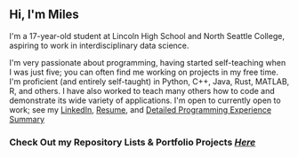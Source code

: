 ## Hi, I'm Miles

I'm a 17-year-old student at Lincoln High School and North Seattle College, aspiring to work in interdisciplinary data science.

I'm very passionate about programming, having started self-teaching when I was just five; you can often find me working on projects in my free time. I'm proficient (and entirely self-taught) in Python, C++, Java, Rust, MATLAB, R, and others. I have also worked to teach many others how to code and demonstrate its wide variety of applications.
I'm open to currently open to work; see my [LinkedIn](https://www.linkedin.com/in/miles-caprio-4622a326a/), [Resume](https://1drv.ms/b/s!AjPTAjzvct4lk7lTTEjYV6wFyB9fdA?e=ZqALzM), and [Detailed Programming Experience Summary](https://1drv.ms/b/s!AjPTAjzvct4lk7lU3paPb4h3UQG2rQ?e=iNCRY0)

### Check Out my Repository Lists & Portfolio Projects **_[Here](https://github.com/milescaprio/?tab=stars)_**
